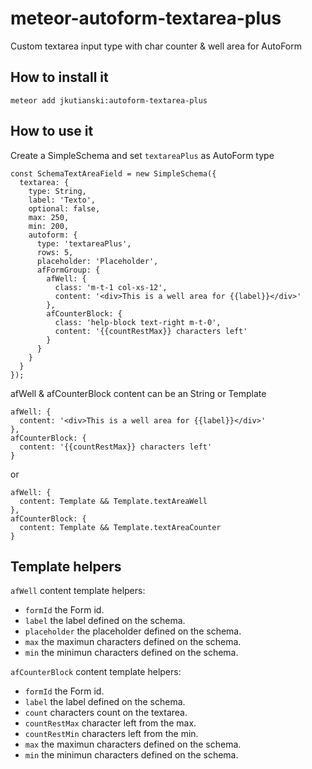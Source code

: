 # meteor-autoform-textarea-plus
Custom textarea input type with char counter & well area for AutoForm

## How to install it

`meteor add jkutianski:autoform-textarea-plus`

## How to use it

Create a SimpleSchema and set `textareaPlus` as AutoForm type

```
const SchemaTextAreaField = new SimpleSchema({
  textarea: {
    type: String,
    label: 'Texto',
    optional: false,
    max: 250,
    min: 200,
    autoform: {
      type: 'textareaPlus',
      rows: 5,
      placeholder: 'Placeholder',
      afFormGroup: {
        afWell: {
          class: 'm-t-1 col-xs-12',
          content: '<div>This is a well area for {{label}}</div>'
        },
        afCounterBlock: {
          class: 'help-block text-right m-t-0',
          content: '{{countRestMax}} characters left'
        }
      }
    }
  }
});
```

afWell & afCounterBlock content can be an String or Template

```
afWell: {
  content: '<div>This is a well area for {{label}}</div>'
},
afCounterBlock: {
  content: '{{countRestMax}} characters left'
}
```

or

```
afWell: {
  content: Template && Template.textAreaWell
},
afCounterBlock: {
  content: Template && Template.textAreaCounter
}
```

## Template helpers

`afWell` content template helpers:

* `formId` the Form id.
* `label` the label defined on the schema.
* `placeholder` the placeholder defined on the schema.
* `max` the maximun characters defined on the schema.
* `min` the minimun characters defined on the schema.


`afCounterBlock` content template helpers:

* `formId` the Form id.
* `label` the label defined on the schema.
* `count` characters count on the textarea.
* `countRestMax` character left from the max.
* `countRestMin` characters left from the min.
* `max` the maximun characters defined on the schema.
* `min` the minimun characters defined on the schema.

